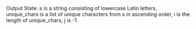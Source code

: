 Output State: s is a string consisting of lowercase Latin letters, unique_chars is a list of unique characters from s in ascending order, i is the length of unique_chars, j is -1.